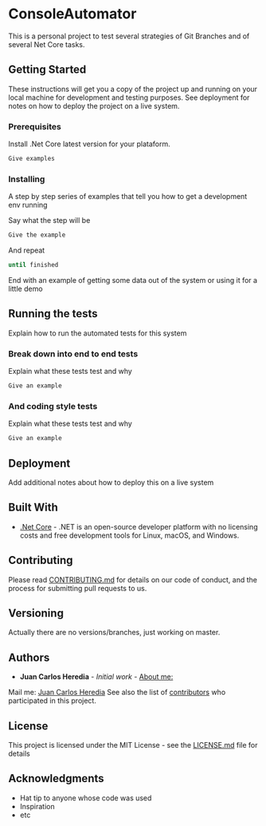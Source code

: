 # ConsoleAutomator

This is a personal project to test several strategies of Git Branches and of several Net Core tasks.

## Getting Started

These instructions will get you a copy of the project up and running on your local machine for development and testing purposes. See deployment for notes on how to deploy the project on a live system.

### Prerequisites

Install .Net Core latest version for your plataform.

```bash
Give examples
```

### Installing

A step by step series of examples that tell you how to get a development env running

Say what the step will be

```bash
Give the example
```

And repeat

```bash
until finished
```

End with an example of getting some data out of the system or using it for a little demo

## Running the tests

Explain how to run the automated tests for this system

### Break down into end to end tests

Explain what these tests test and why

```bash
Give an example
```

### And coding style tests

Explain what these tests test and why

```bash
Give an example
```

## Deployment

Add additional notes about how to deploy this on a live system

## Built With

* [.Net Core](https://dotnet.microsoft.com//) - .NET is an open-source developer platform with no licensing costs and free development tools for Linux, macOS, and Windows.
## Contributing

Please read [CONTRIBUTING.md](https://gist.github.com/PurpleBooth/b24679402957c63ec426) for details on our code of conduct, and the process for submitting pull requests to us.

## Versioning

Actually there are no versions/branches, just working on master.

## Authors

* **Juan Carlos Heredia** - *Initial work* - [About me:](https://about.me/juancarlosherediamayer)

Mail me: [Juan Carlos Heredia](mailto:jchm@infoinnova.net)
See also the list of [contributors](https://github.com/your/project/contributors) who participated in this project.

## License

This project is licensed under the MIT License - see the [LICENSE.md](LICENSE.md) file for details

## Acknowledgments

* Hat tip to anyone whose code was used
* Inspiration
* etc
